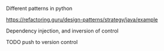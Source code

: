
Different patterns in python

https://refactoring.guru/design-patterns/strategy/java/example


Dependency injection, and inversion of control

TODO push to version control
